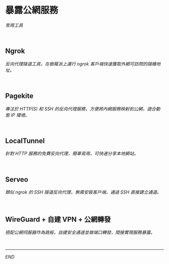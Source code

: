 # 暴露公網服務

_常用工具_

<br>

## Ngrok

_反向代理隧道工具，在樹莓派上運行 ngrok 客戶端快速獲取外網可訪問的隨機地址。_

<br>

## Pagekite

_專注於 HTTP(S) 和 SSH 的反向代理服務，方便將內網服務映射到公網，適合動態 IP 環境。_

<br>

## LocalTunnel

_針對 HTTP 服務的免費反向代理，簡單易用，可快速分享本地網站。_

<br>

## Serveo

_類似 ngrok 的 SSH 隧道反向代理，無需安裝客戶端，通過 SSH 直接建立通道。_

<br>

## WireGuard + 自建 VPN + 公網轉發

_搭配公網伺服器作為跳板，自建安全通道並做端口轉發，間接實現服務暴露。_

<br>

___

_END_
